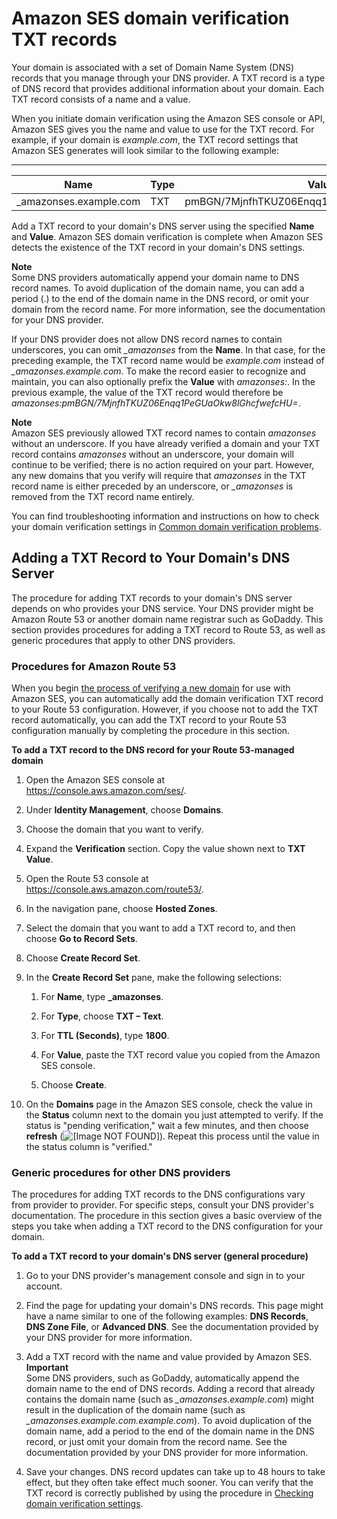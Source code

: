 # Amazon SES domain verification TXT records<a name="dns-txt-records"></a>

Your domain is associated with a set of Domain Name System \(DNS\) records that you manage through your DNS provider\. A TXT record is a type of DNS record that provides additional information about your domain\. Each TXT record consists of a name and a value\.

When you initiate domain verification using the Amazon SES console or API, Amazon SES gives you the name and value to use for the TXT record\. For example, if your domain is *example\.com*, the TXT record settings that Amazon SES generates will look similar to the following example:


****  

| Name | Type | Value | 
| --- | --- | --- | 
|  \_amazonses\.example\.com  |  TXT  |  pmBGN/7MjnfhTKUZ06Enqq1PeGUaOkw8lGhcfwefcHU=  | 

Add a TXT record to your domain's DNS server using the specified **Name** and **Value**\. Amazon SES domain verification is complete when Amazon SES detects the existence of the TXT record in your domain's DNS settings\.

**Note**  
Some DNS providers automatically append your domain name to DNS record names\. To avoid duplication of the domain name, you can add a period \(\.\) to the end of the domain name in the DNS record, or omit your domain from the record name\. For more information, see the documentation for your DNS provider\.

If your DNS provider does not allow DNS record names to contain underscores, you can omit *\_amazonses* from the **Name**\. In that case, for the preceding example, the TXT record name would be *example\.com* instead of *\_amazonses\.example\.com*\. To make the record easier to recognize and maintain, you can also optionally prefix the **Value** with *amazonses:*\. In the previous example, the value of the TXT record would therefore be *amazonses:pmBGN/7MjnfhTKUZ06Enqq1PeGUaOkw8lGhcfwefcHU=*\.

**Note**  
Amazon SES previously allowed TXT record names to contain *amazonses* without an underscore\. If you have already verified a domain and your TXT record contains *amazonses* without an underscore, your domain will continue to be verified; there is no action required on your part\. However, any new domains that you verify will require that *amazonses* in the TXT record name is either preceded by an underscore, or *\_amazonses* is removed from the TXT record name entirely\.

You can find troubleshooting information and instructions on how to check your domain verification settings in [Common domain verification problems](troubleshoot-verification.md#troubleshoot-verification-domain)\. 

## Adding a TXT Record to Your Domain's DNS Server<a name="add-dns-txt-record"></a>

The procedure for adding TXT records to your domain's DNS server depends on who provides your DNS service\. Your DNS provider might be Amazon Route 53 or another domain name registrar such as GoDaddy\. This section provides procedures for adding a TXT record to Route 53, as well as generic procedures that apply to other DNS providers\.

### Procedures for Amazon Route 53<a name="add-dns-txt-record-route53"></a>

When you begin [the process of verifying a new domain](verify-domain-procedure.md) for use with Amazon SES, you can automatically add the domain verification TXT record to your Route 53 configuration\. However, if you choose not to add the TXT record automatically, you can add the TXT record to your Route 53 configuration manually by completing the procedure in this section\.

**To add a TXT record to the DNS record for your Route 53\-managed domain**

1. Open the Amazon SES console at [https://console\.aws\.amazon\.com/ses/](https://console.aws.amazon.com/ses/)\.

1. Under **Identity Management**, choose **Domains**\.

1. Choose the domain that you want to verify\.

1. Expand the **Verification** section\. Copy the value shown next to **TXT Value**\.

1. Open the Route 53 console at [https://console\.aws\.amazon\.com/route53/](https://console.aws.amazon.com/route53/)\.

1. In the navigation pane, choose **Hosted Zones**\.

1. Select the domain that you want to add a TXT record to, and then choose **Go to Record Sets**\.

1. Choose **Create Record Set**\.

1. In the **Create Record Set** pane, make the following selections:

   1. For **Name**, type **\_amazonses**\.

   1. For **Type**, choose **TXT – Text**\.

   1. For **TTL \(Seconds\)**, type **1800**\.

   1. For **Value**, paste the TXT record value you copied from the Amazon SES console\.

   1. Choose **Create**\.

1. On the **Domains** page in the Amazon SES console, check the value in the **Status** column next to the domain you just attempted to verify\. If the status is "pending verification," wait a few minutes, and then choose **refresh** \(![\[Image NOT FOUND\]](http://docs.aws.amazon.com/ses/latest/DeveloperGuide/images/refresh_icon.png)\)\. Repeat this process until the value in the status column is "verified\."

### Generic procedures for other DNS providers<a name="add-dns-txt-record-general"></a>

The procedures for adding TXT records to the DNS configurations vary from provider to provider\. For specific steps, consult your DNS provider's documentation\. The procedure in this section gives a basic overview of the steps you take when adding a TXT record to the DNS configuration for your domain\.

**To add a TXT record to your domain's DNS server \(general procedure\)**

1. Go to your DNS provider's management console and sign in to your account\.

1. Find the page for updating your domain's DNS records\. This page might have a name similar to one of the following examples: **DNS Records**, **DNS Zone File**, or **Advanced DNS**\. See the documentation provided by your DNS provider for more information\.

1. Add a TXT record with the name and value provided by Amazon SES\.
**Important**  
Some DNS providers, such as GoDaddy, automatically append the domain name to the end of DNS records\. Adding a record that already contains the domain name \(such as *\_amazonses\.example\.com*\) might result in the duplication of the domain name \(such as *\_amazonses\.example\.com\.example\.com*\)\. To avoid duplication of the domain name, add a period to the end of the domain name in the DNS record, or just omit your domain from the record name\. See the documentation provided by your DNS provider for more information\.

1. Save your changes\. DNS record updates can take up to 48 hours to take effect, but they often take effect much sooner\. You can verify that the TXT record is correctly published by using the procedure in [Checking domain verification settings](troubleshoot-verification.md#troubleshoot-verification-domain-dns)\.